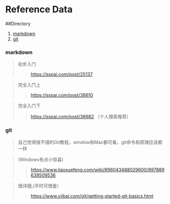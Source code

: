 # Reference Data

##Directory
1. [markdown](#1)
2. [git](#2)


### markdown<span id="1"></span>
>初步入门  
>> https://sspai.com/post/25137

>完全入门上 
>>https://sspai.com/post/36610

>完全入门下 
>>https://sspai.com/post/36682
（个人搜索推荐）

### git<span id="2"></span>
>自己觉得很不错的Git教程，window和Mac都可看，git命令和原理应该都一样

>(Windows有点小惊喜)
>>https://www.liaoxuefeng.com/wiki/896043488029600/897889638509536

>很详细,(平时可借鉴）
>>https://www.yiibai.com/git/getting-started-git-basics.html